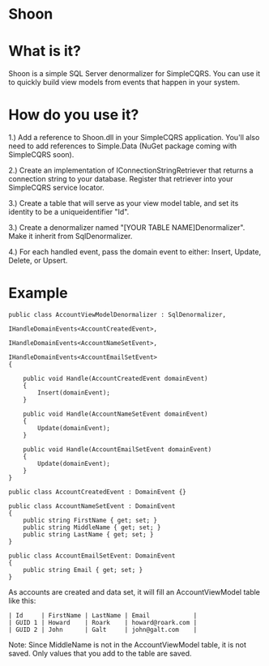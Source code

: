 Shoon
=========

# What is it?
Shoon is a simple SQL Server denormalizer for SimpleCQRS.  You can use it to quickly build view models from events that happen in your system.

# How do you use it?

1.)  Add a reference to Shoon.dll in your SimpleCQRS application.  You'll also need to add references to Simple.Data (NuGet package coming with SimpleCQRS soon).

2.)  Create an implementation of IConnectionStringRetriever that returns a connection string to your database.  Register that retriever into your SimpleCQRS service locator.

3.)  Create a table that will serve as your view model table, and set its identity to be a uniqueidentifier "Id".

3.)  Create a denormalizer named "[YOUR TABLE NAME]Denormalizer".  Make it inherit from SqlDenormalizer.

4.)  For each handled event, pass the domain event to either:  Insert, Update, Delete, or Upsert.

# Example

    public class AccountViewModelDenormalizer : SqlDenormalizer,
                                                IHandleDomainEvents<AccountCreatedEvent>,
                                                IHandleDomainEvents<AccountNameSetEvent>,
                                                IHandleDomainEvents<AccountEmailSetEvent>
    {

        public void Handle(AccountCreatedEvent domainEvent)
        {
            Insert(domainEvent);
        }

        public void Handle(AccountNameSetEvent domainEvent)
        {
            Update(domainEvent);
        }

        public void Handle(AccountEmailSetEvent domainEvent)
        {
            Update(domainEvent);
        }
    }

    public class AccountCreatedEvent : DomainEvent {}

    public class AccountNameSetEvent : DomainEvent 
    {
        public string FirstName { get; set; }
        public string MiddleName { get; set; }
        public string LastName { get; set; }
    }

    public class AccountEmailSetEvent: DomainEvent 
    {
        public string Email { get; set; }
    }

As accounts are created and data set, it will fill an AccountViewModel table like this:

    | Id     | FirstName | LastName | Email            |
    | GUID 1 | Howard    | Roark    | howard@roark.com |
    | GUID 2 | John      | Galt     | john@galt.com    |

Note:  Since MiddleName is not in the AccountViewModel table, it is not saved.  Only values that you add to the table are saved.